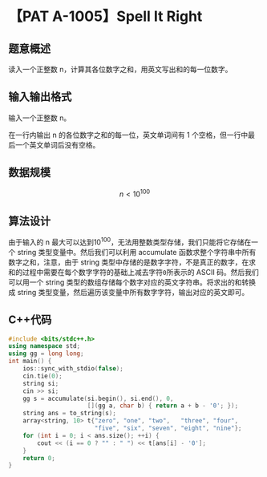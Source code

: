 # 【PAT A-1005】Spell It Right

## 题意概述

读入一个正整数 n，计算其各位数字之和，用英文写出和的每一位数字。

## 输入输出格式

输入一个正整数 n。

在一行内输出 n 的各位数字之和的每一位，英文单词间有 1 个空格，但一行中最后一个英文单词后没有空格。

## 数据规模

$$n<{10}^{100}$$

## 算法设计

由于输入的 n 最大可以达到${10}^{100}$，无法用整数类型存储，我们只能将它存储在一个 string 类型变量中。然后我们可以利用 accumulate 函数求整个字符串中所有数字之和，注意，由于 string 类型中存储的是数字字符，不是真正的数字，在求和的过程中需要在每个数字字符的基础上减去字符`0`所表示的 ASCII 码。然后我们可以用一个 string 类型的数组存储每个数字对应的英文字符串。将求出的和转换成 string 类型变量，然后遍历该变量中所有数字字符，输出对应的英文即可。

## C++代码

```cpp
#include <bits/stdc++.h>
using namespace std;
using gg = long long;
int main() {
    ios::sync_with_stdio(false);
    cin.tie(0);
    string si;
    cin >> si;
    gg s = accumulate(si.begin(), si.end(), 0,
                      [](gg a, char b) { return a + b - '0'; });
    string ans = to_string(s);
    array<string, 10> t{"zero", "one", "two",   "three", "four",
                        "five", "six", "seven", "eight", "nine"};
    for (int i = 0; i < ans.size(); ++i) {
        cout << (i == 0 ? "" : " ") << t[ans[i] - '0'];
    }
    return 0;
}
```
